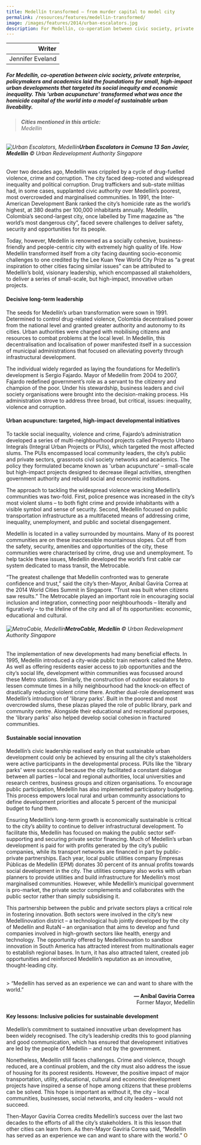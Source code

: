 ```yaml
---
title: Medellín transformed — from murder capital to model city
permalink: /resources/features/medellin-transformed/
image: /images/features/2014/urban-escalators.jpg
description: For Medellín, co-operation between civic society, private enterprise, policymakers and academics laid the foundations for small, high-impact urban developments that targeted its social inequity and economic inequality. This 'urban acupuncture' transformed what was once the homicide capital of the world into a model of sustainable urban liveability.
---
```


| Writer |
|---:|
| Jennifer Eveland |

##### For Medellín, co-operation between civic society, private enterprise, policymakers and academics laid the foundations for small, high-impact urban developments that targeted its social inequity and economic inequality. This 'urban acupuncture' transformed what was once the homicide capital of the world into a model of sustainable urban liveability.

> ###### **Cities mentioned in this article:** <br> Medellín

###### ![Urban Escalators, Medellín](/images/features/2014/urban-escalators.jpg/)**Urban Escalators in Comuna 13 San Javier, Medellín** © Urban Redevelopment Authority Singapore

Over two decades ago, Medellín was crippled by a cycle of drug-fuelled violence, crime and corruption. The city faced deep-rooted and widespread inequality and political corruption. Drug traffickers and sub-state militias had, in some cases, supplanted civic authority over Medellín’s poorest, most overcrowded and marginalised communities. In 1991, the Inter-American Development Bank ranked the city’s homicide rate as the world’s highest, at 380 deaths per 100,000 inhabitants annually. Medellín, Colombia’s second-largest city, once labelled by Time magazine as “the world’s most dangerous city”, faced severe challenges to deliver safety, security and opportunities for its people.

Today, however, Medellín is renowned as a socially cohesive, business-friendly and people-centric city with extremely high quality of life. How Medellín transformed itself from a city facing daunting socio-economic challenges to one credited by the Lee Kuan Yew World City Prize as “a great inspiration to other cities facing similar issues” can be attributed to Medellín’s bold, visionary leadership, which encompassed all stakeholders, to deliver a series of small-scale, but high-impact, innovative urban projects.

#### **Decisive long-term leadership**

The seeds for Medellín’s urban transformation were sown in 1991. Determined to control drug-related violence, Colombia decentralised power from the national level and granted greater authority and autonomy to its cities. Urban authorities were charged with mobilising citizens and resources to combat problems at the local level. In Medellín, this decentralisation and localisation of power manifested itself in a succession of municipal administrations that focused on alleviating poverty through infrastructural development.

The individual widely regarded as laying the foundations for Medellín’s development is Sergio Fajardo. Mayor of Medellín from 2004 to 2007, Fajardo redefined government’s role as a servant to the citizenry and champion of the poor. Under his stewardship, business leaders and civil society organisations were brought into the decision-making process. His administration strove to address three broad, but critical, issues: inequality, violence and corruption.

#### **Urban acupuncture: targeted, high-impact developmental initiatives**

To tackle social inequality, violence and crime, Fajardo’s administration developed a series of multi-neighbourhood projects called Proyecto Urbano Integrals (Integral Urban Projects or PUIs), which targeted the most affected slums. The PUIs encompassed local community leaders, the city’s public and private sectors, grassroots civil society networks and academics. The policy they formulated became known as 'urban acupuncture' – small-scale but high-impact projects designed to decrease illegal activities, strengthen government authority and rebuild social and economic institutions.

The approach to tackling the widespread violence wracking Medellín’s communities was two-fold. First, police presence was increased in the city’s most violent slums – to both fight crime and provide inhabitants with a visible symbol and sense of security. Second, Medellín focused on public transportation infrastructure as a multifaceted means of addressing crime, inequality, unemployment, and public and societal disengagement.

Medellín is located in a valley surrounded by mountains. Many of its poorest communities are on these inaccessible mountainous slopes. Cut off from the safety, security, amenities and opportunities of the city, these communities were characterised by crime, drug use and unemployment. To help tackle these issues, Medellín developed the world’s first cable car system dedicated to mass transit, the Metrocable.

“The greatest challenge that Medellín confronted was to generate confidence and trust,” said the city’s then-Mayor, Aníbal Gavíria Correa at the 2014 World Cities Summit in Singapore. “Trust was built when citizens saw results.” The Metrocable played an important role in encouraging social inclusion and integration, connecting poor neighbourhoods – literally and figuratively – to the lifeline of the city and all of its opportunities: economic, educational and cultural.

###### ![MetroCable, Medellín](/images/features/2014/metrocable.jpg/)**MetroCable, Medellín** © Urban Redevelopment Authority Singapore

The implementation of new developments had many beneficial effects. In 1995, Medellín introduced a city-wide public train network called the Metro. As well as offering residents easier access to job opportunities and the city’s social life, development within communities was focussed around these Metro stations. Similarly, the construction of outdoor escalators to lessen commute times in a hilly neighbourhood had the knock-on effect of drastically reducing violent crime there. Another dual-role development was Medellín’s introduction of 'library parks'. Built in the poorest and most overcrowded slums, these plazas played the role of public library, park and community centre. Alongside their educational and recreational purposes, the 'library parks' also helped develop social cohesion in fractured communities.

#### **Sustainable social innovation**

Medellín’s civic leadership realised early on that sustainable urban development could only be achieved by ensuring all the city’s stakeholders were active participants in the developmental process. PUIs like the 'library parks' were successful because the city facilitated a constant dialogue between all parties – local and regional authorities, local universities and research centres, business groups and citizen organisations. To encourage public participation, Medellín has also implemented participatory budgeting. This process empowers local rural and urban community associations to define development priorities and allocate 5 percent of the municipal budget to fund them.

Ensuring Medellín’s long-term growth is economically sustainable is critical to the city’s ability to continue to deliver infrastructural development. To facilitate this, Medellín has focused on making the public sector self-supporting and securing private sector financing. Much of Medellín’s urban development is paid for with profits generated by the city’s public companies, while its transport networks are financed in part by public-private partnerships. Each year, local public utilities company Empresas Públicas de Medellín (EPM) donates 30 percent of its annual profits towards social development in the city. The utilities company also works with urban planners to provide utilities and build infrastructure for Medellín’s most marginalised communities. However, while Medellín’s municipal government is pro-market, the private sector complements and collaborates with the public sector rather than simply subsidising it.

This partnership between the public and private sectors plays a critical role in fostering innovation. Both sectors were involved in the city’s new Medellínovation district – a technological hub jointly developed by the city of Medellín and RutaN – an organisation that aims to develop and fund companies involved in high-growth sectors like health, energy and technology. The opportunity offered by Medellínovation to sandbox innovation in South America has attracted interest from multinationals eager to establish regional bases. In turn, it has also attracted talent, created job opportunities and reinforced Medellín’s reputation as an innovative, thought-leading city.

<br>
> “Medellín has served as an experience we can and want to share with the world.” 

<div align="right"><b>— Aníbal Gavíria Correa</b><br> Former Mayor, Medellín</div>

#### **Key lessons: Inclusive policies for sustainable development**

Medellín’s commitment to sustained innovative urban development has been widely recognised. The city’s leadership credits this to good planning and good communication, which has ensured that development initiatives are led by the people of Medellín – and not by the government.

Nonetheless, Medellín still faces challenges. Crime and violence, though reduced, are a continual problem, and the city must also address the issue of housing for its poorest residents. However, the positive impact of major transportation, utility, educational, cultural and economic development projects have inspired a sense of hope among citizens that these problems can be solved. This hope is important as without it, the city – local communities, businesses, social networks, and city leaders – would not succeed.

Then-Mayor Gavíria Correa credits Medellín’s success over the last two decades to the efforts of all the city’s stakeholders. It is this lesson that other cities can learn from. As then-Mayor Gavíria Correa said, “Medellín has served as an experience we can and want to share with the world.” **<font color="#967942">O</font>**
